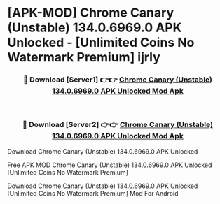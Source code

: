 # [APK-MOD] Chrome Canary (Unstable) 134.0.6969.0 APK Unlocked - [Unlimited Coins No Watermark Premium] ijrly



<div align="center">
<h3>🔴 Download [Server1] 👉👉 <a href="https://momento.my/?title=Chrome_Canary_(Unstable)_134.0.6969.0_APK_Unlocked">Chrome Canary (Unstable) 134.0.6969.0 APK Unlocked Mod Apk</a></h3><br>

<h3>🔴 Download [Server2] 👉👉 <a href="https://momento.my/?title=Chrome_Canary_(Unstable)_134.0.6969.0_APK_Unlocked">Chrome Canary (Unstable) 134.0.6969.0 APK Unlocked Mod Apk</a></h3>
</div>



Download Chrome Canary (Unstable) 134.0.6969.0 APK Unlocked 

Free APK MOD Chrome Canary (Unstable) 134.0.6969.0 APK Unlocked [Unlimited Coins No Watermark Premium]

Download Chrome Canary (Unstable) 134.0.6969.0 APK Unlocked [Unlimited Coins No Watermark Premium] Mod For Android
